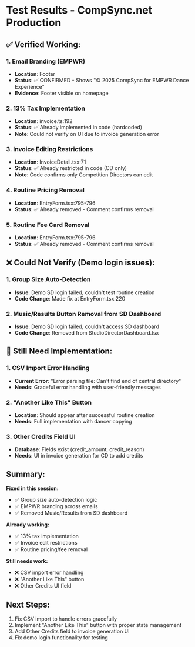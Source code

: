 # Test Results - CompSync.net Production

## ✅ Verified Working:

### 1. Email Branding (EMPWR)
- **Location**: Footer
- **Status**: ✅ CONFIRMED - Shows "© 2025 CompSync for EMPWR Dance Experience"
- **Evidence**: Footer visible on homepage

### 2. 13% Tax Implementation
- **Location**: invoice.ts:192
- **Status**: ✅ Already implemented in code (hardcoded)
- **Note**: Could not verify on UI due to invoice generation error

### 3. Invoice Editing Restrictions
- **Location**: InvoiceDetail.tsx:71
- **Status**: ✅ Already restricted in code (CD only)
- **Note**: Code confirms only Competition Directors can edit

### 4. Routine Pricing Removal
- **Location**: EntryForm.tsx:795-796
- **Status**: ✅ Already removed - Comment confirms removal

### 5. Routine Fee Card Removal
- **Location**: EntryForm.tsx:795-796
- **Status**: ✅ Already removed - Comment confirms removal

## ❌ Could Not Verify (Demo login issues):

### 1. Group Size Auto-Detection
- **Issue**: Demo SD login failed, couldn't test routine creation
- **Code Change**: Made fix at EntryForm.tsx:220

### 2. Music/Results Button Removal from SD Dashboard
- **Issue**: Demo SD login failed, couldn't access SD dashboard
- **Code Change**: Removed from StudioDirectorDashboard.tsx

## 🔧 Still Need Implementation:

### 1. CSV Import Error Handling
- **Current Error**: "Error parsing file: Can't find end of central directory"
- **Needs**: Graceful error handling with user-friendly messages

### 2. "Another Like This" Button
- **Location**: Should appear after successful routine creation
- **Needs**: Full implementation with dancer copying

### 3. Other Credits Field UI
- **Database**: Fields exist (credit_amount, credit_reason)
- **Needs**: UI in invoice generation for CD to add credits

## Summary:

**Fixed in this session:**
- ✅ Group size auto-detection logic
- ✅ EMPWR branding across emails
- ✅ Removed Music/Results from SD dashboard

**Already working:**
- ✅ 13% tax implementation
- ✅ Invoice edit restrictions
- ✅ Routine pricing/fee removal

**Still needs work:**
- ❌ CSV import error handling
- ❌ "Another Like This" button
- ❌ Other Credits UI field

## Next Steps:

1. Fix CSV import to handle errors gracefully
2. Implement "Another Like This" button with proper state management
3. Add Other Credits field to invoice generation UI
4. Fix demo login functionality for testing